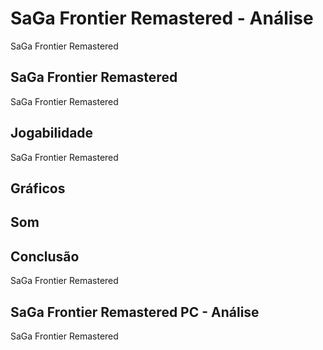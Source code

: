 ---
---

# SaGa Frontier Remastered - Análise

SaGa Frontier Remastered

## SaGa Frontier Remastered

SaGa Frontier Remastered

## Jogabilidade

SaGa Frontier Remastered

## Gráficos


## Som

## Conclusão

SaGa Frontier Remastered

## SaGa Frontier Remastered PC - Análise

SaGa Frontier Remastered

